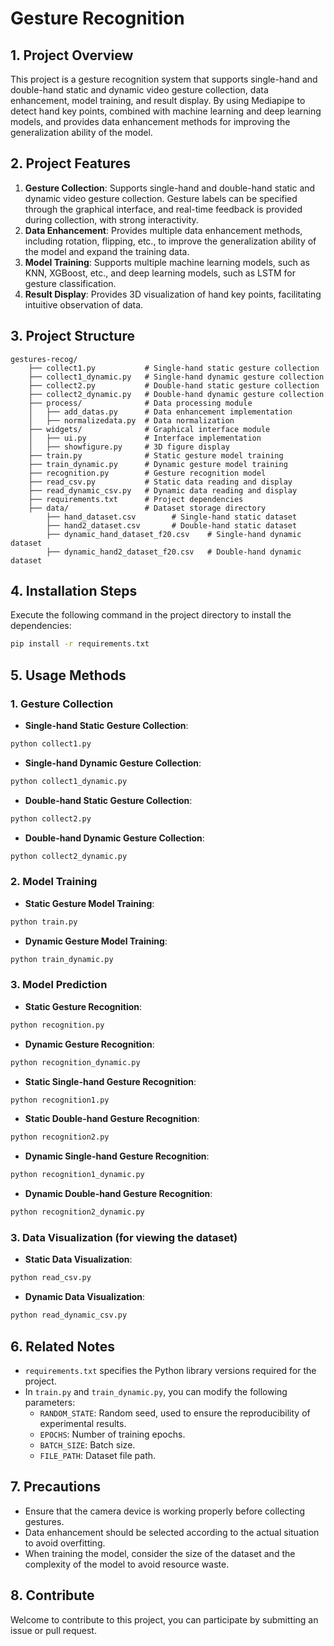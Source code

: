 # Gesture Recognition

## 1. Project Overview
This project is a gesture recognition system that supports single-hand and double-hand static and dynamic video gesture collection, data enhancement, model training, and result display. By using Mediapipe to detect hand key points, combined with machine learning and deep learning models, and provides data enhancement methods for improving the generalization ability of the model.

## 2. Project Features
1. **Gesture Collection**: Supports single-hand and double-hand static and dynamic video gesture collection. Gesture labels can be specified through the graphical interface, and real-time feedback is provided during collection, with strong interactivity.
2. **Data Enhancement**: Provides multiple data enhancement methods, including rotation, flipping, etc., to improve the generalization ability of the model and expand the training data.
3. **Model Training**: Supports multiple machine learning models, such as KNN, XGBoost, etc., and deep learning models, such as LSTM for gesture classification.
4. **Result Display**: Provides 3D visualization of hand key points, facilitating intuitive observation of data.

## 3. Project Structure
```
gestures-recog/
    ├── collect1.py           # Single-hand static gesture collection
    ├── collect1_dynamic.py   # Single-hand dynamic gesture collection
    ├── collect2.py           # Double-hand static gesture collection
    ├── collect2_dynamic.py   # Double-hand dynamic gesture collection
    ├── process/              # Data processing module
    │   ├── add_datas.py      # Data enhancement implementation
    │   ├── normalizedata.py  # Data normalization
    ├── widgets/              # Graphical interface module
    │   ├── ui.py             # Interface implementation
    │   ├── showfigure.py     # 3D figure display
    ├── train.py              # Static gesture model training
    ├── train_dynamic.py      # Dynamic gesture model training
    ├── recognition.py        # Gesture recognition model
    ├── read_csv.py           # Static data reading and display
    ├── read_dynamic_csv.py   # Dynamic data reading and display
    ├── requirements.txt      # Project dependencies
    ├── data/                 # Dataset storage directory
        ├── hand_dataset.csv        # Single-hand static dataset
        ├── hand2_dataset.csv       # Double-hand static dataset
        ├── dynamic_hand_dataset_f20.csv    # Single-hand dynamic dataset
        ├── dynamic_hand2_dataset_f20.csv   # Double-hand dynamic dataset
```

## 4. Installation Steps
Execute the following command in the project directory to install the dependencies:
```bash
pip install -r requirements.txt
```

## 5. Usage Methods

### 1. Gesture Collection
- **Single-hand Static Gesture Collection**:
```bash
python collect1.py
```
- **Single-hand Dynamic Gesture Collection**:
```bash
python collect1_dynamic.py
```
- **Double-hand Static Gesture Collection**:
```bash
python collect2.py
```
- **Double-hand Dynamic Gesture Collection**:
```bash
python collect2_dynamic.py
```

### 2. Model Training
- **Static Gesture Model Training**:
```bash
python train.py
```
- **Dynamic Gesture Model Training**:
```bash
python train_dynamic.py
```

### 3. Model Prediction
- **Static Gesture Recognition**:
```bash
python recognition.py
```
- **Dynamic Gesture Recognition**:
```bash
python recognition_dynamic.py
```
- **Static Single-hand Gesture Recognition**:
```bash
python recognition1.py
```
- **Static Double-hand Gesture Recognition**:
```bash
python recognition2.py
```
- **Dynamic Single-hand Gesture Recognition**:
```bash
python recognition1_dynamic.py
```
- **Dynamic Double-hand Gesture Recognition**:
```bash
python recognition2_dynamic.py
```

### 3. Data Visualization (for viewing the dataset)
- **Static Data Visualization**:
```bash
python read_csv.py
```
- **Dynamic Data Visualization**:
```bash
python read_dynamic_csv.py
```

## 6. Related Notes
- `requirements.txt` specifies the Python library versions required for the project.
- In `train.py` and `train_dynamic.py`, you can modify the following parameters:
  - `RANDOM_STATE`: Random seed, used to ensure the reproducibility of experimental results.
  - `EPOCHS`: Number of training epochs.
  - `BATCH_SIZE`: Batch size.
  - `FILE_PATH`: Dataset file path.

## 7. Precautions
- Ensure that the camera device is working properly before collecting gestures.
- Data enhancement should be selected according to the actual situation to avoid overfitting.
- When training the model, consider the size of the dataset and the complexity of the model to avoid resource waste.

## 8. Contribute

Welcome to contribute to this project, you can participate by submitting an issue or pull request.
